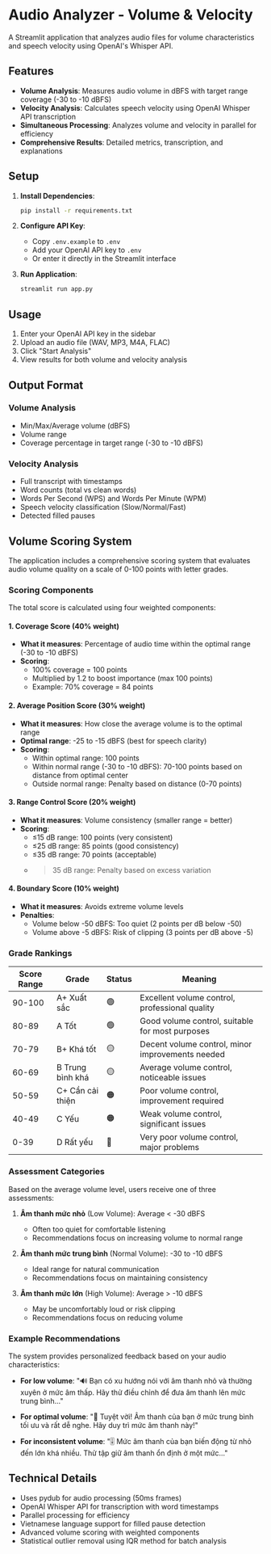 # Audio Analyzer - Volume & Velocity

A Streamlit application that analyzes audio files for volume characteristics and speech velocity using OpenAI's Whisper API.

## Features

- **Volume Analysis**: Measures audio volume in dBFS with target range coverage (-30 to -10 dBFS)
- **Velocity Analysis**: Calculates speech velocity using OpenAI Whisper API transcription
- **Simultaneous Processing**: Analyzes volume and velocity in parallel for efficiency
- **Comprehensive Results**: Detailed metrics, transcription, and explanations

## Setup

1. **Install Dependencies**:
   ```bash
   pip install -r requirements.txt
   ```

2. **Configure API Key**:
   - Copy `.env.example` to `.env`
   - Add your OpenAI API key to `.env`
   - Or enter it directly in the Streamlit interface

3. **Run Application**:
   ```bash
   streamlit run app.py
   ```

## Usage

1. Enter your OpenAI API key in the sidebar
2. Upload an audio file (WAV, MP3, M4A, FLAC)
3. Click "Start Analysis"
4. View results for both volume and velocity analysis

## Output Format

### Volume Analysis
- Min/Max/Average volume (dBFS)
- Volume range
- Coverage percentage in target range (-30 to -10 dBFS)

### Velocity Analysis
- Full transcript with timestamps
- Word counts (total vs clean words)
- Words Per Second (WPS) and Words Per Minute (WPM)
- Speech velocity classification (Slow/Normal/Fast)
- Detected filled pauses

## Volume Scoring System

The application includes a comprehensive scoring system that evaluates audio volume quality on a scale of 0-100 points with letter grades.

### Scoring Components

The total score is calculated using four weighted components:

#### 1. Coverage Score (40% weight)
- **What it measures**: Percentage of audio time within the optimal range (-30 to -10 dBFS)
- **Scoring**:
  - 100% coverage = 100 points
  - Multiplied by 1.2 to boost importance (max 100 points)
  - Example: 70% coverage = 84 points

#### 2. Average Position Score (30% weight)
- **What it measures**: How close the average volume is to the optimal range
- **Optimal range**: -25 to -15 dBFS (best for speech clarity)
- **Scoring**:
  - Within optimal range: 100 points
  - Within normal range (-30 to -10 dBFS): 70-100 points based on distance from optimal center
  - Outside normal range: Penalty based on distance (0-70 points)

#### 3. Range Control Score (20% weight)
- **What it measures**: Volume consistency (smaller range = better)
- **Scoring**:
  - ≤15 dB range: 100 points (very consistent)
  - ≤25 dB range: 85 points (good consistency)
  - ≤35 dB range: 70 points (acceptable)
  - >35 dB range: Penalty based on excess variation

#### 4. Boundary Score (10% weight)
- **What it measures**: Avoids extreme volume levels
- **Penalties**:
  - Volume below -50 dBFS: Too quiet (2 points per dB below -50)
  - Volume above -5 dBFS: Risk of clipping (3 points per dB above -5)

### Grade Rankings

| Score Range | Grade | Status | Meaning |
|-------------|-------|--------|---------|
| 90-100 | A+ Xuất sắc | 🟢 | Excellent volume control, professional quality |
| 80-89 | A Tốt | 🟢 | Good volume control, suitable for most purposes |
| 70-79 | B+ Khá tốt | 🟡 | Decent volume control, minor improvements needed |
| 60-69 | B Trung bình khá | 🟡 | Average volume control, noticeable issues |
| 50-59 | C+ Cần cải thiện | 🟠 | Poor volume control, improvement required |
| 40-49 | C Yếu | 🟠 | Weak volume control, significant issues |
| 0-39 | D Rất yếu | 🔴 | Very poor volume control, major problems |

### Assessment Categories

Based on the average volume level, users receive one of three assessments:

1. **Âm thanh mức nhỏ** (Low Volume): Average < -30 dBFS
   - Often too quiet for comfortable listening
   - Recommendations focus on increasing volume to normal range

2. **Âm thanh mức trung bình** (Normal Volume): -30 to -10 dBFS
   - Ideal range for natural communication
   - Recommendations focus on maintaining consistency

3. **Âm thanh mức lớn** (High Volume): Average > -10 dBFS
   - May be uncomfortably loud or risk clipping
   - Recommendations focus on reducing volume

### Example Recommendations

The system provides personalized feedback based on your audio characteristics:

- **For low volume**: "🔊 Bạn có xu hướng nói với âm thanh nhỏ và thường xuyên ở mức âm thấp. Hãy thử điều chỉnh để đưa âm thanh lên mức trung bình..."

- **For optimal volume**: "🌟 Tuyệt vời! Âm thanh của bạn ở mức trung bình tối ưu và rất dễ nghe. Hãy duy trì mức âm thanh này!"

- **For inconsistent volume**: "🎚️ Mức âm thanh của bạn biến động từ nhỏ đến lớn khá nhiều. Thử tập giữ âm thanh ổn định ở một mức..."

## Technical Details

- Uses pydub for audio processing (50ms frames)
- OpenAI Whisper API for transcription with word timestamps
- Parallel processing for efficiency
- Vietnamese language support for filled pause detection
- Advanced volume scoring with weighted components
- Statistical outlier removal using IQR method for batch analysis